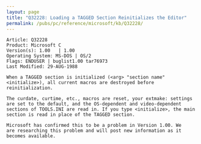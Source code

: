 ```yaml
---
layout: page
title: "Q32228: Loading a TAGGED Section Reinitializes the Editor"
permalink: /pubs/pc/reference/microsoft/kb/Q32228/
---
```


	Article: Q32228
	Product: Microsoft C
	Version(s): 1.00   | 1.00
	Operating System: MS-DOS | OS/2
	Flags: ENDUSER | buglist1.00 tar76973
	Last Modified: 29-AUG-1988
	
	When a TAGGED section is initialized (<arg> "section name"
	<initialize>), all current macros are destroyed before
	reinitialization.
	
	The curdate, curtime, etc., macros are reset, your extmake: settings
	are set to the default, and the OS-dependent and video-dependent
	sections of TOOLS.INI are read in. If you type <initialize>, the main
	section is read in place of the TAGGED section.
	
	Microsoft has confirmed this to be a problem in Version 1.00. We
	are researching this problem and will post new information as it
	becomes available.
